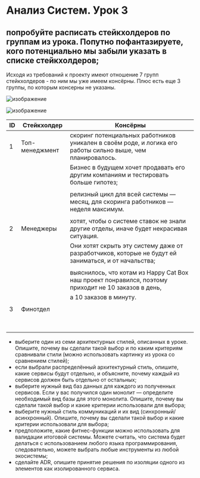 # Анализ Систем. Урок 3

## попробуйте расписать стейкхолдеров по группам из урока. Попутно пофантазируете, кого потенциально мы забыли указать в списке стейкхолдеров;

Исходя из требований к проекту имеют отношение 7 групп стейкхолдеров - по ним мы уже имеем консёрны. Плюс есть еще 3 группы, по которым консерны не указаны.

![изображение](https://github.com/mechanicalmachine/systems-analysis/assets/30704273/053651ea-7eb2-4cc9-a1ad-d1143f825fd9)

![изображение](https://github.com/mechanicalmachine/systems-analysis/assets/30704273/e77e9c52-f94b-497d-b562-e67cccd56b8e)

 **ID**    | **Стейкхолдер**              | Консёрны                                                                                                     |
-----------|------------------------------|--------------------------------------------------------------------------------------------------------------|
 1         | Топ-менеджмент               | скоринг потенциальных работников уникален в своём роде, и логика его работы сильно выше, чем планировалось.  |
           |                              | Бизнес в будущем хочет продавать его другим компаниям и тестировать больше гипотез;                          |
           |                              |                                                                                                              |
           |                              | релизный цикл для всей системы — месяц, для скоринга работников — неделя максимум.                           |
           |                              |                                                                                                              |
 2         | Менеджеры                    | хотят, чтобы о системе ставок не знали другие отделы, иначе будет некрасивая ситуация.                       |
           |                              | Они хотят скрыть эту систему даже от разработчиков, которые не будут ей заниматься, и от начальства;         |
           |                              |                                                                                                              |
           |                              | выяснилось, что котам из Happy Cat Box наш проект понравился, поэтому приходит не 10 заказов в день,         |
           |                              |  а 10 заказов в минуту.                                                                                      |
           |                              |                                                                                                              |
 3         | Финотдел                     |                                                                                                              |
           |                              |                                                                                                              |
           |                              |                                                                                                              |
           |                              |                                                                                                              |
           |                              |                                                                                                              |
           |                              |                                                                                                              |
           |                              |                                                                                                              |
           |                              |                                                                                                              |
           |                              |                                                                                                              |

- выберите один из семи архитектурных стилей, описанных в уроке. Опишите, почему вы сделали такой выбор и по каким критериям сравнивали стили (можно использовать картинку из урока со сравнением стилей);
- если выбрали распределённый архитектурный стиль, опишите, какие сервисы будут отдельно, и объясните, почему каждый из сервисов должен быть отдельно от остальных;
- выберите нужный вид баз данных для каждого из полученных сервисов. Если у вас получился один монолит — определите необходимый вид базы для этого монолита. Опишите, почему вы сделали такой выбор и какие критерии использовали для выбора;
- выберите нужный стиль коммуникаций и их вид (синхронный/асинхронный). Опишите, почему вы сделали такой выбор и какие критерии использовали для выбора;
- предположите, какие фитнес-функции можно использовать для валидации итоговой системы. Можете считать, что система будет делаться с использованием любого языка программирования, следовательно, можете выбрать любые инструменты из любой экосистемы;
- сделайте ADR, опишите принятие решения по изоляции одного из элементов как изолированного сервиса.
